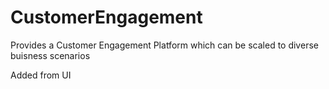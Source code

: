 # CustomerEngagement

Provides a Customer Engagement Platform which can be scaled to diverse buisness scenarios

Added from UI
